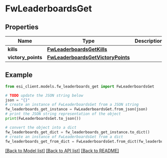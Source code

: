 # FwLeaderboardsGet


## Properties

Name | Type | Description | Notes
------------ | ------------- | ------------- | -------------
**kills** | [**FwLeaderboardsGetKills**](FwLeaderboardsGetKills.md) |  | 
**victory_points** | [**FwLeaderboardsGetVictoryPoints**](FwLeaderboardsGetVictoryPoints.md) |  | 

## Example

```python
from esi_client.models.fw_leaderboards_get import FwLeaderboardsGet

# TODO update the JSON string below
json = "{}"
# create an instance of FwLeaderboardsGet from a JSON string
fw_leaderboards_get_instance = FwLeaderboardsGet.from_json(json)
# print the JSON string representation of the object
print(FwLeaderboardsGet.to_json())

# convert the object into a dict
fw_leaderboards_get_dict = fw_leaderboards_get_instance.to_dict()
# create an instance of FwLeaderboardsGet from a dict
fw_leaderboards_get_from_dict = FwLeaderboardsGet.from_dict(fw_leaderboards_get_dict)
```
[[Back to Model list]](../README.md#documentation-for-models) [[Back to API list]](../README.md#documentation-for-api-endpoints) [[Back to README]](../README.md)


